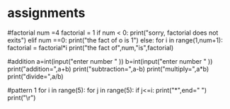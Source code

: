 # assignments
#factorial
num =4
factorial = 1
if num < 0:
    print("sorry, factorial does not exits")
elif num ==0:
    print("the fact of o is 1")
else:
    for i in range(1,num+1):
        factorial = factorial*i
    print("the fact of",num,"is",factorial)
    
    
  #addition
  a=int(input("enter number " ))
b=int(input("enter number " ))
print("addition=",a+b)
print("subtraction=",a-b)
print("multiply=",a*b)
print("divide=",a/b)

#pattern 1
for i in range(5):
    for j in range(5):
        if j<=i:
            print("*",end=" ")
    print("\r")
    
